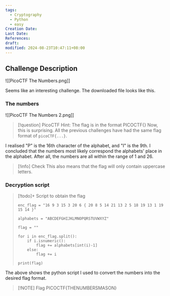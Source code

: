 ```yaml
---
tags:
  - Cryptography
  - Python
  - easy
Creation Date: 
Last Date: 
References: 
draft: 
modified: 2024-08-23T10:47:11+08:00
---
```

## Challenge Description

![[PicoCTF The Numbers.png]]

Seems like an interesting challenge. The downloaded file looks like this.
### The numbers
![[PicoCTF The Numbers 2.png]]

>[!question] PicoCTF Hint: The flag is in the format PICOCTF{}
>Now, this is surprising. All the previous challenges have had the same flag format of `picoCTF{...}`.

I realised "P" is the 16th character of the alphabet, and "I" is the 9th. I concluded that the numbers most likely correspond the alphabets' place in the alphabet. After all, the numbers are all within the range of 1 and 26. 

>[!info] Check 
>This also means that the flag will only contain uppercase letters.

### Decryption script
>[!todo]+ Script to obtain the flag
>```
>enc_flag = "16 9 3 15 3 20 6 { 20 8 5 14 21 13 2 5 18 19 13 1 19 15 14 }"
>
>alphabets = "ABCDEFGHIJKLMNOPQRSTUVWXYZ"
>
>flag = ""
>
>for i in enc_flag.split():
>    if i.isnumeric():
>        flag += alphabets[int(i)-1]
>    else:
>        flag += i
>
>print(flag)
>```

The above shows the python script I used to convert the numbers into the desired flag format.

 >[!NOTE] Flag
>PICOCTF{THENUMBERSMASON}


